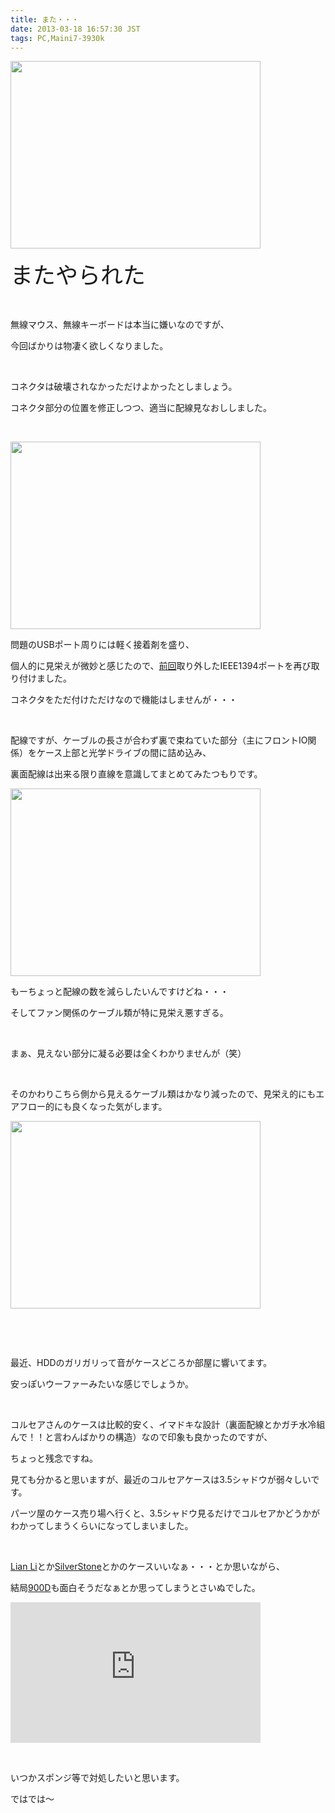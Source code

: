 ```yaml
---
title: また・・・
date: 2013-03-18 16:57:30 JST
tags: PC,Maini7-3930k
---
```

<p><a href="https://picasaweb.google.com/lh/photo/c7G_iYX9CZ-qbYqL6bPi4NMTjNZETYmyPJy0liipFm0?feat=embedwebsite"><img src="https://lh5.googleusercontent.com/-WABKgnE1kwI/UUbB0hF0u4I/AAAAAAAABsY/9Ng7F64u0aM/s400/IMG_0255.JPG" height="300" width="400" /></a></p>
<p><span style="font-size:36px;">またやられた</span></p>
<p>&nbsp;</p>
<p>無線マウス、無線キーボードは本当に嫌いなのですが、</p>
<p>今回ばかりは物凄く欲しくなりました。</p>
<p>&nbsp;</p>
<p>コネクタは破壊されなかっただけよかったとしましょう。</p>
<p>コネクタ部分の位置を修正しつつ、適当に配線見なおししました。</p>
<p>&nbsp;</p>
<p><a href="https://picasaweb.google.com/lh/photo/zbTwuCEX2blwNLZkDOoRTNMTjNZETYmyPJy0liipFm0?feat=embedwebsite"><img src="https://lh4.googleusercontent.com/-9ihNoj6C_F8/UUbBtKqtKTI/AAAAAAAABsQ/uaLpxmtmgZM/s400/IMG_0261.JPG" height="300" width="400" /></a></p>
<p>問題のUSBポート周りには軽く接着剤を盛り、</p>
<p>個人的に見栄えが微妙と感じたので、<a href="http://www5.pf-x.net/~tosainu/index.php/view/229">前回</a>取り外したIEEE1394ポートを再び取り付けました。</p>
<p>コネクタをただ付けただけなので機能はしませんが・・・</p>
<p>&nbsp;</p>
<p>配線ですが、ケーブルの長さが合わず裏で束ねていた部分（主にフロントIO関係）をケース上部と光学ドライブの間に詰め込み、</p>
<p>裏面配線は出来る限り直線を意識してまとめてみたつもりです。</p>
<p><a href="https://picasaweb.google.com/lh/photo/4cvcNVk5hiTinNm09TUrJdMTjNZETYmyPJy0liipFm0?feat=embedwebsite"><img src="https://lh3.googleusercontent.com/-iD_hiisKOPQ/UUbB5_zFfPI/AAAAAAAABsg/1R7cgzB8GNo/s400/IMG_0259.JPG" height="300" width="400" /></a></p>
<p>もーちょっと配線の数を減らしたいんですけどね・・・</p>
<p>そしてファン関係のケーブル類が特に見栄え悪すぎる。</p>
<p>&nbsp;</p>
<p>まぁ、見えない部分に凝る必要は全くわかりませんが（笑）</p>
<p>&nbsp;</p>
<p>そのかわりこちら側から見えるケーブル類はかなり減ったので、見栄え的にもエアフロー的にも良くなった気がします。</p>
<p><a href="https://picasaweb.google.com/lh/photo/Tw2NtcnI0mir-oH5U3qxjtMTjNZETYmyPJy0liipFm0?feat=embedwebsite"><img src="https://lh6.googleusercontent.com/-LEYElhE584Q/UUbB7OzD6PI/AAAAAAAABso/Mc8c_QaaT5E/s400/IMG_0258.JPG" height="300" width="400" /></a></p>
<p>&nbsp;</p>
<p>&nbsp;</p>
<p>最近、HDDのガリガリって音がケースどころか部屋に響いてます。</p>
<p>安っぽいウーファーみたいな感じでしょうか。</p>
<p>&nbsp;</p>
<p>コルセアさんのケースは比較的安く、イマドキな設計（裏面配線とかガチ水冷組んで！！と言わんばかりの構造）なので印象も良かったのですが、</p>
<p>ちょっと残念ですね。</p>
<p>見ても分かると思いますが、最近のコルセアケースは3.5シャドウが弱々しいです。</p>
<p>パーツ屋のケース売り場へ行くと、3.5シャドウ見るだけでコルセアかどうかがわかってしまうくらいになってしまいました。</p>
<p>&nbsp;</p>
<p><a href="http://www.lian-li.com/v2/en/product/product02.php?cl_index=1">Lian Li</a>とか<a href="http://www.silverstonetek.com/product_case.php?tno=7&area=en">SilverStone</a>とかのケースいいなぁ・・・とか思いながら、</p>
<p>結局<a href="http://www.corsair.com/900d">900D</a>も面白そうだなぁとか思ってしまうとさいぬでした。</p>
<iframe width="400" height="225" src="http://www.youtube.com/embed/_0Q7xF07_eg" frameborder="0" allowfullscreen></iframe>
<p>&nbsp;</p>
<p>いつかスポンジ等で対処したいと思います。</p>
<p>ではでは〜</p>